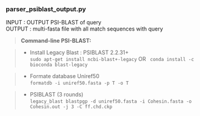 ### parser_psiblast_output.py

INPUT : OUTPUT PSI-BLAST of query  
OUTPUT : multi-fasta file with all match sequences with query  

> **Command-line PSI-BLAST:**

> - Install Legacy Blast : PSIBLAST 2.2.31+  
`sudo apt-get install ncbi-blast+-legacy`
OR
` conda install -c bioconda blast-legacy`


> - Formate database Uniref50  
`formatdb -i uniref50.fasta -p T -o T`

> - PSIBLAST (3 rounds)  
`legacy_blast blastpgp -d uniref50.fasta -i Cohesin.fasta -o Cohesin.out -j 3 -C ff.chd.ckp`
